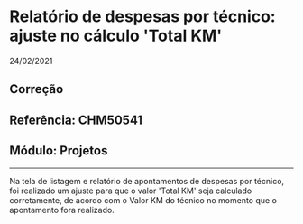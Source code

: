# Relatório de despesas por técnico: ajuste no cálculo 'Total KM'
24/02/2021
## Correção
## Referência: CHM50541
## Módulo: Projetos
***

Na tela de listagem e relatório de apontamentos de despesas por técnico, foi realizado um ajuste para que o valor 'Total KM' seja calculado corretamente, de acordo com o Valor KM do técnico no momento que o apontamento fora realizado.

